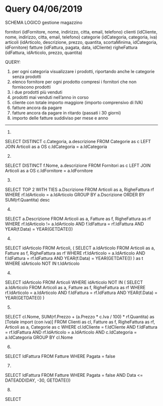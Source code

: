# Query 04/06/2019

SCHEMA LOGICO gestione magazzino

fornitori (idFornitore, nome, indirizzo, citta, email, telefono)
clienti (idCliente, nome, indirizzo, citta, email, telefono)
categorie (idCategoria, categoria, iva)
articoli (idArticolo, descrizione, prezzo, quantita, scortaMinima, idCategoria, idFornitore)
fatture (idFattura, pagata, data, idCliente)
righeFattura (idFattura, idArticolo,  prezzo, quantita)

QUERY:
1.	per ogni categoria visualizzare i prodotti, riportando anche le categorie senza prodotti
2.	elenco fornitore per ogni prodotto compresi i fornitori che non forniscono prodotti
3.	i due prodotti più venduti
4.	prodotti mai venduti nell’anno in corso
5.	cliente con totale importo  maggiore (importo comprensivo di IVA)
6.	fatture ancora da pagare 
7.	fatture ancora da pagare in ritardo (passati i 30 giorni)
8.	importo delle fatture suddiviso per mese e anno

---

1)
SELECT DISTINCT c.Categoria, a.descrizione
FROM Categorie as c LEFT JOIN Articoli as a OS c.IdCategoria = a.IdCategoria

2)
SELECT DISTINCT f.Nome, a.descrizione
FROM Fornitori as c LEFT JOIN Articoli as a OS c.IdFornitore = a.IdFornitore

3)
SELECT TOP 2 WITH TIES a.Dscrizione
FROM Articoli as a, RigheFattura rf
WHERE rf.IdArticolo = a.IdArticolo
GROUP BY a.Dscrizione
ORDER BY SUM(rf.Quantita) desc

4)
SELECT a.Descrizione
FROM Articoli as a, Fatture as f, RigheFattura as rf
WHERE rf.IdArticolo != a.IdArticolo AND f.IdFattura = rf.IdFattura AND YEAR(f.Data) = YEAR(GETDATE())

4)
SELECT idArticolo 
FROM Articoli, 
(
  SELECT a.IdArticolo
  FROM Articoli as a, Fatture as f, RigheFattura as rf
  WHERE rf.IdArticolo = a.IdArticolo AND f.IdFattura = rf.IdFattura AND YEAR(f.Data) = YEAR(GETDATE())
) as t
WHERE idArticolo NOT IN t.IdArticolo

4)
SELECT idArticolo 
FROM Articoli
WHERE idArticolo NOT IN (
  SELECT a.IdArticolo
  FROM Articoli as a, Fatture as f, RigheFattura as rf
  WHERE rf.IdArticolo = a.IdArticolo AND f.IdFattura = rf.IdFattura AND YEAR(f.Data) = YEAR(GETDATE())
)

5)
SELECT cl.Nome, SUM(rf.Prezzo + (a.Prezzo * c.Iva / 100) * rf.Quantita) as [Totale import (con iva)]
FROM Clienti as cl, Fatture as f, RigheFattura as rf, Articoli as a, Categorie as c
WHERE cl.IdCliente = f.IdCliente AND
f.IdFattura = rf.IdFattura AND
rf.IdArticolo = a.IdArticolo AND
c.IdCategoria = a.IdCategoria
GROUP BY cl.Nome

6)
SELECT IdFattura
FROM Fatture
WHERE Pagata = false

7)
SELECT IdFattura
FROM Fatture
WHERE Pagata = false AND Data <= DATEADD(DAY, -30, GETDATE())

8)
SELECT
